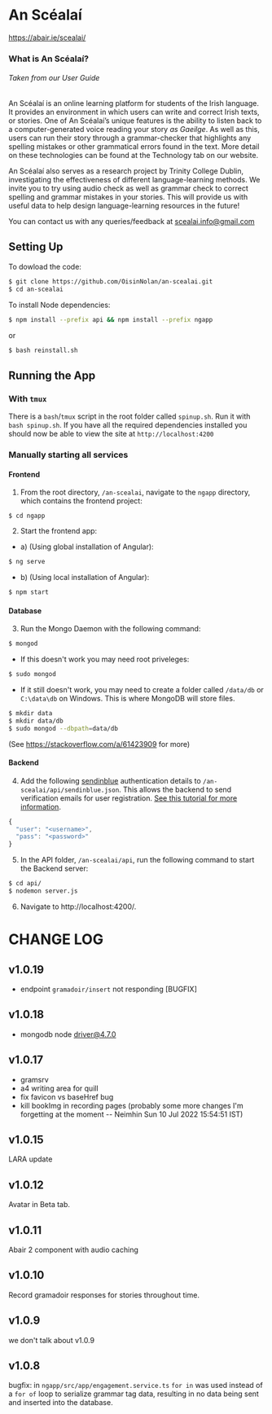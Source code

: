 # An Scéalaí

https://abair.ie/scealai/

### What is An Scéalaí?
###### *Taken from our User Guide*
An Scéalaí is an online learning platform for students of the Irish language.
It provides an environment in which users can write and correct Irish texts,
or stories.
One of An Scéalaí’s unique features is the ability to listen back
to a computer-generated voice reading your story *as Gaeilge*.
As well as this, users can run their story through a grammar-checker
that highlights any spelling mistakes or other grammatical errors found
in the text.
More detail on these technologies can be found at the Technology
tab on our website.

An Scéalaí also serves as a research project by Trinity College Dublin,
investigating the effectiveness of different language-learning methods.
We invite you to try using audio check as well as grammar check to correct
spelling and grammar mistakes in your stories.
This will provide us with useful data to help design
language-learning resources in the future!

You can contact us with any queries/feedback at scealai.info@gmail.com

## Setting Up
To dowload the code:
```bash
$ git clone https://github.com/OisinNolan/an-scealai.git
$ cd an-scealai
```

To install Node dependencies:
```bash
$ npm install --prefix api && npm install --prefix ngapp
```
or
```bash
$ bash reinstall.sh
```

## Running the App
### With `tmux`
There is a `bash`/`tmux` script in
the root folder called `spinup.sh`.
Run it with `bash spinup.sh`. If you have
all the required dependencies installed you should now
be able to view the site at `http://localhost:4200`

### Manually starting all services
#### Frontend
1) From the root directory, `/an-scealai`, navigate to the `ngapp` directory, which contains the frontend project:
```
$ cd ngapp
```
2) Start the frontend app:

*  a) (Using global installation of Angular):
  ```bash
  $ ng serve
  ```
*  b) (Using local installation of Angular):
  ```bash
  $ npm start
```
#### Database
3) Run the Mongo Daemon with the following command:
```bash
$ mongod
```
* If this doesn't work you may need root priveleges:
```bash
$ sudo mongod
```
* If it still doesn't work, you may need to create a folder called `/data/db` or `C:\data\db` on Windows. This is where MongoDB will store files.
```bash
$ mkdir data
$ mkdir data/db
$ sudo mongod --dbpath=data/db
```
(See https://stackoverflow.com/a/61423909 for more)
#### Backend
4) Add the following [sendinblue](https://www.sendinblue.com/) authentication details to `/an-scealai/api/sendinblue.json`. This allows the backend to send verification emails for user registration. [See this tutorial for more information](https://schadokar.dev/posts/how-to-send-email-in-nodejs/).
```javascript
{
  "user": "<username>",
  "pass": "<password>"
}
```
5) In the API folder, `/an-scealai/api`, run the following command to start the Backend server:
```bash
$ cd api/
$ nodemon server.js
```

6) Navigate to http://localhost:4200/.


# CHANGE LOG

## v1.0.19
- endpoint `gramadoir/insert` not responding [BUGFIX]

## v1.0.18
- mongodb node driver@4.7.0

## v1.0.17
- gramsrv
- a4 writing area for quill
- fix favicon vs baseHref bug
- kill bookImg in recording pages
(probably some more changes I'm forgetting at the moment -- Neimhin Sun 10 Jul 2022 15:54:51 IST)

## v1.0.15
LARA update

## v1.0.12
Avatar in Beta tab.

## v1.0.11
Abair 2 component with audio caching

## v1.0.10
Record gramadoir responses for stories throughout time.

## v1.0.9
we don't talk about v1.0.9

## v1.0.8
bugfix: in `ngapp/src/app/engagement.service.ts`
`for in` was used instead of a `for of` loop to serialize
grammar tag data, resulting in no data being sent and inserted into the database.
